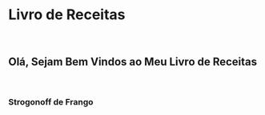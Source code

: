 <!DOCTYPE html>
<html lang="pt-br">
<head>
	<meta charset="utf-8"/>
	<meta content="width=device-width, initial-scale=1, maximum-scale=1" name="viewport">
	<link href="css/seu-stylesheet.css" rel="stylesheet"/>
	<script src="scripts/seu-script.js"></script>
</head>
<body>
 		<h1>Livro de Receitas</h1></br>
		<h2>Olá, Sejam Bem Vindos ao Meu Livro de Receitas</h2></br>
		<h3>Strogonoff de Frango<h3></br>
	
 
</body>
</html>
